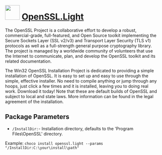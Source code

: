 # <img src="https://cdn.jsdelivr.net/gh/chocolatey-community/chocolatey-packages@1a1a45ece68d4852cc454cf9354d9a441516fccc/icons/openssl.png" width="48" height="48"/> [OpenSSL.Light](https://chocolatey.org/packages/OpenSSL.Light)


The OpenSSL Project is a collaborative effort to develop a robust, commercial-grade, full-featured, and Open Source toolkit implementing the Secure Sockets Layer (SSL v2/v3) and Transport Layer Security (TLS v1) protocols as well as a full-strength general purpose cryptography library. The project is managed by a worldwide community of volunteers that use the Internet to communicate, plan, and develop the OpenSSL toolkit and its related documentation.

The Win32 OpenSSL Installation Project is dedicated to providing a simple installation of OpenSSL. It is easy to set up and easy to use through the simple, effective installer. No need to compile anything or jump through any hoops, just click a few times and it is installed, leaving you to doing real work. Download it today! Note that these are default builds of OpenSSL and subject to local and state laws. More information can be found in the legal agreement of the installation.

## Package Parameters
- `/InstallDir:`- Installation directory, defaults to the 'Program Files\OpenSSL' directory.

Example: `choco install openssl.light --params "/InstallDir:C:\your\install\path"`
